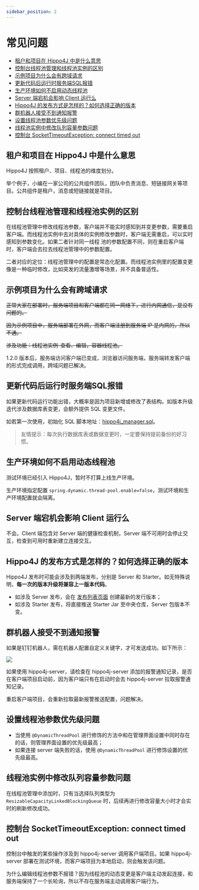 ```yaml
---
sidebar_position: 2
---
```


# 常见问题

- <a href="#租户和项目在-hippo4j-中是什么意思">租户和项目在 Hippo4J 中是什么意思</a>
- <a href="#控制台线程池管理和线程池实例的区别">控制台线程池管理和线程池实例的区别</a>
- <a href="#示例项目为什么会有跨域请求">示例项目为什么会有跨域请求</a>
- <a href="#更新代码后运行时服务端sql报错">更新代码后运行时服务端SQL报错</a>
- <a href="#生产环境如何不启用动态线程池">生产环境如何不启用动态线程池</a>
- <a href="#server-端宕机会影响-client-运行么">Server 端宕机会影响 Client 运行么</a>
- <a href="#hippo4j-的发布方式是怎样的-如何选择正确的版本">Hippo4J 的发布方式是怎样的？如何选择正确的版本</a>
- <a href="#群机器人接受不到通知报警">群机器人接受不到通知报警</a>
- <a href="#设置线程池参数优先级问题">设置线程池参数优先级问题</a>
- <a href="#线程池实例中修改队列容量参数问题">线程池实例中修改队列容量参数问题</a>
- <a href="#控制台-sockettimeoutexception-connect-timed-out">控制台 SocketTimeoutException: connect timed out</a>

## 租户和项目在 Hippo4J 中是什么意思

Hippo4J 按照租户、项目、线程池的维度划分。

举个例子，小编在一家公司的公共组件团队，团队中负责消息、短链接网关等项目。公共组件是租户，消息或短链接就是项目。

## 控制台线程池管理和线程池实例的区别

在线程池管理中修改线程池参数，客户端并不能实时感知到并变更参数，需要重启客户端。而线程池实例中去对具体的实例修改参数时，客户端无需重启，可以实时感知到参数变化。如果二者针对同一线程
池的参数配置不同，则在重启客户端时，客户端会去拉去线程池管理中的参数配置。

二者对应的定位：线程池管理中的配置是常态化配置。而线程池实例里的配置变更像是一种临时修改，比如突发的流量激增等场景，并不具备普适性。

## 示例项目为什么会有跨域请求

~~正常大家在部署时，服务端项目和客户端都在同一网络下，进行内网通信，是没有问题的。~~

~~因为示例项目中，服务端部署在外网，而客户端注册到服务端 IP 是内网的，所以不通。~~

~~涉及功能：线程池实例-查看、编辑，容器线程池。~~

1.2.0 版本后，服务端访问客户端已变成，浏览器访问服务端，服务端转发客户端的形式完成调用，跨域问题已解决。

## 更新代码后运行时服务端SQL报错

如果更新代码运行功能出错，大概率是因为项目新增或修改了表结构。如版本升级迭代涉及数据库表变更，会额外提供 SQL 变更文件。

如若第一次使用，初始化 SQL 脚本地址：[hippo4j_manager.sql](https://github.com/longtai-cn/hippo4j/blob/develop/hippo4j-server/conf/hippo4j_manager.sql)。

> 友情提示：每次执行数据库表或数据变更时，一定要保持提前备份的好习惯。

## 生产环境如何不启用动态线程池

测试环境已经引入 Hippo4J，暂时不打算上线生产环境。

生产环境指定配置 `spring.dynamic.thread-pool.enable=false`，测试环境和生产环境配置就会隔离。

## Server 端宕机会影响 Client 运行么

不会。Client 端包含对 Server 端的健康检查机制，Server 端不可用时会停止交互，检查到可用时重新建立连接交互。

## Hippo4J 的发布方式是怎样的？如何选择正确的版本

Hippo4J 发布时可能会涉及到两端发布，分别是 Server 和 Starter。如无特殊说明，**每一次的版本升级将兼容上一版本代码**。

- 如涉及 Server 发布，会在 [发布列表页面](https://github.com/longtai-cn/hippo4j/releases) 创建最新的发行版本；
- 如涉及 Starter 发布，将直接推送 Starter Jar 至中央仓库，Server 包版本不变。

## 群机器人接受不到通知报警

如果是钉钉机器人，需在机器人配置自定义关键字，才可发送成功。如下所示：
   
![](https://images-machen.oss-cn-beijing.aliyuncs.com/image-20220530200133377.png?x-oss-process=image/resize,h_500,w_800)

如果使用 hippo4j-server，请检查在 hippo4j-server 添加的报警通知记录，是否在客户端项目启动前，因为客户端只有在启动时会去 hippo4j-server 拉取报警通知记录。

重启客户端项目，会重新拉取最新报警推送配置，问题解决。

## 设置线程池参数优先级问题

- 当使用 `@DynamicThreadPool` 进行修饰的方法中和在管理界面设置中同时存在的话，则管理界面设置的优先级最高；
- 如果连接 server 端失败的话，使用 `@DynamicThreadPool` 进行修饰设置的优先级最高。

## 线程池实例中修改队列容量参数问题

在线程池管理中添加时，只有当选择队列类型为 `ResizableCapacityLinkedBlockingQueue` 时，后续再进行修改容量大小时才会实时的刷新修改成功。

## 控制台 SocketTimeoutException: connect timed out

控制台中触发的某些操作涉及到 hippo4j-server 调用客户端项目。如果 hippo4j-server 部署在测试环境，而客户端项目为本地启动，则会触发该问题。

为什么编辑线程池参数不报错？因为线程池的动态变更是客户端主动发起连接，和服务端保持了一个长轮询，所以不存在服务端主动调用客户端行为。
